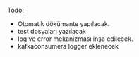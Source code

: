 Todo:
- Otomatik dökümante yapılacak.
- test dosyaları yazılacak
- log ve error mekanizması inşa edilecek.
- kafkaconsumera logger eklenecek